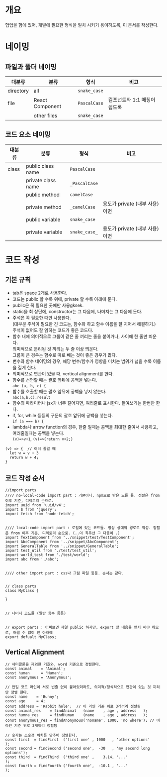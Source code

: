 # 개요
협업을 함에 있어, 개발에 필요한 형식을 일치 시키기 용이하도록, 이 문서를 작성한다.

# 네이밍
## 파일과 폴더 네이밍
| 대분류 | 분류 | 형식 | 비고
| --- | --- | --- | ---
| directory | all | `snake_case` | 
| file | React Component | `PascalCase` | 컴포넌트와 1:1 매칭이 쉽도록
| | other files | `snake_case` |

## 코드 요소 네이밍
| 대분류 | 분류 | 형식 | 비고
| --- | --- | --- | ---
| class | public class name | `PascalCase` |
| | private class name | `_PascalCase` |
| | public method | `camelCase` |
| | private method | `_camelCase` | 용도가 private (내부 사용) 이면
| | public variable | `snake_case` |
| | private variable | `snake_case_` | 용도가 private (내부 사용) 이면

# 코드 작성
## 기본 규칙
- tab은 space 2개로 사용한다.
- 코드는 public 할 수록 위에, private 할 수록 아래에 둔다.
- public은 꼭 필요한 곳에만 사용gksek.
- static을 최 상단에, constructor는 그 다음에, 나머지는 그 다음에 둔다.
- 주석은 꼭 필요한 때만 사용한다.  
(대부분 주석이 필요한 긴 코드는, 함수화 하고 함수 이름을 잘 지어서 해결하기.)  
주석이 없어도 잘 읽히는 코드가 좋은 코드다.
- 함수 내에 의미적으로 그룹이 같은 줄 끼리는 줄을 붙이거나, 사이에 한 줄만 띄운다.  
의미적으로 분리된 것 끼리는 두 줄 이상 띄운다.  
그룹이 큰 경우는 함수로 따로 빼는 것이 좋은 경우가 많다.
- 변수와 함수 네이밍의 경우, 해당 변수/함수가 영향을 미치는 범위가 넓을 수록 이름을 길게 한다.
- 의미적으로 연관이 있을 때, vertical alignment를 한다.
- 함수를 선언할 때는 괄호 앞뒤에 공백을 넣는다.  
`abc (a, b, c) {`
- 함수를 호출할 때는 괄호 앞뒤에 공백을 넣지 않는다.  
`abc(a,b,c).result`
- 함수의 파라미터나 jsx가 너무 길어지면, 여러줄로 표시한다. 들여쓰기는 한번만 한다.
- if, for, while 등등의 구문의 괄호 앞뒤에 공백을 넣는다.  
`if (a === b) {`
- lambda나 arrow function의 경우, 한줄 일때는 공백을 최대한 줄여서 사용하고, 여러줄일때는 공백을 넣는다.  
`(v)=>v+1`, `(v)=>{return v+2;}`  
```
(v) => {  // 여러 줄일 때
  let w = v + 3
  return w + 4;
}
```

## 코드 작성 순서
```
//import parts
//// no-local-code import part : 기본이나, npm으로 받은 모듈 들. 정렬은 from 이후 기준, 디렉토리 순으로.
import uuid from 'uuid/v4';
import $ from 'jquery';
import fetch from 'node-fetch';


//// local-code import part : 로컬에 있는 코드들. 항상 상대적 경로로 작성. 정렬은 from 이후 기준, 디렉토리 순으로. (..이 최우선 그 다음이 .)
import TextComponent from '../snippet/test/TestComponent';
import AbcComponent from '../snippet/AbcComponent';
import GeneralTable from '../snippet/GeneralTable';
import test_util from './test/test_util';
import world_test from './test/world';
import abc from './abc';


//// other import part : css나 그림 파일 등등. 순서는 같다.


// class parts
class MyClass {

}


// 나머지 코드들 (일반 함수 등등)


// export parts : 어찌보면 제일 public 하지만, export 할 내용을 먼저 써야 하므로, 어쩔 수 없이 맨 아래에
export defualt MyClass;
```

## Vertical Alignment
```
// 세미콜론을 제외한 기호와, word 기준으로 정렬한다.
const animal    = 'Animal';
const human     = 'Human';
const anonymous = 'Anonymous';

// 만일 코드 라인이 서로 빈줄 없이 붙어있더라도, 의미적/형식적으로 연관이 있는 것 끼리만 정렬 한다.
const name    = 'Bunny';
const age     = 4;
const address = 'Rabbit hole';  // 이 라인 기준 위로 3개끼리 정렬됨
const animal_res    = findAnimal   (name    , age , address   );
const humna_res     = findHuman    (name    , age , address   );
const anonymous_res = findAnonymous('noname', 1000, 'no where'); // 이 라인 기준 위로 3개끼리 정렬됨

// 숫자는 소숫점 위치를 맞추어 정렬한다.
const first  = findFirst  ('first one' , 1000   , 'other options'         );
const second = findSecond ('second one',  -30   , 'my second long options');
const third  = findThird  ('third one' ,    3.14, '...'                   );
const fourth = findFourth ('fourth one',  -10.1 , '...'                   );
```
